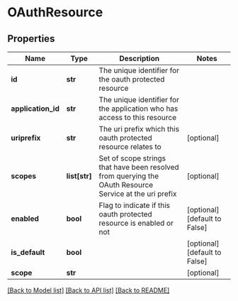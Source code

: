 # OAuthResource

## Properties
Name | Type | Description | Notes
------------ | ------------- | ------------- | -------------
**id** | **str** | The unique identifier for the oauth protected resource | 
**application_id** | **str** | The unique identifier for the application who has access to this resource | 
**uriprefix** | **str** | The uri prefix which this oauth protected resource relates to | [optional] 
**scopes** | **list[str]** | Set of scope strings that have been resolved from querying the OAuth Resource Service at the uri prefix | [optional] 
**enabled** | **bool** | Flag to indicate if this oauth protected resource is enabled or not | [optional] [default to False]
**is_default** | **bool** |  | [optional] [default to False]
**scope** | **str** |  | [optional] 

[[Back to Model list]](../README.md#documentation-for-models) [[Back to API list]](../README.md#documentation-for-api-endpoints) [[Back to README]](../README.md)


